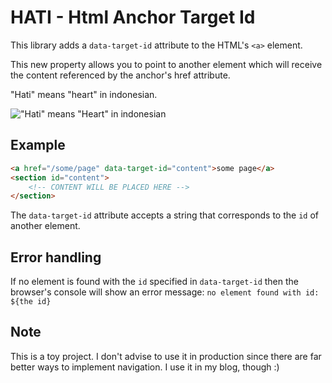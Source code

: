# HATI - Html Anchor Target Id

This library adds a `data-target-id` attribute to the HTML's `<a>` element.

This new property allows you to point to another element which will receive the content referenced by the anchor's href attribute.

"Hati" means "heart" in indonesian.

!["Hati" means "Heart" in indonesian](https://raw.githubusercontent.com/andremarcondesteixeira/hati/main/heart.svg)

## Example

``` html
<a href="/some/page" data-target-id="content">some page</a>
<section id="content">
    <!-- CONTENT WILL BE PLACED HERE -->
</section>
```

The `data-target-id` attribute accepts a string that corresponds to the `id` of another element.

## Error handling

If no element is found with the `id` specified in `data-target-id` then the browser's console will show an error message: `no element found with id: ${the id}`

## Note

This is a toy project. I don't advise to use it in production since there are far better ways to implement navigation. I use it in my blog, though :)
